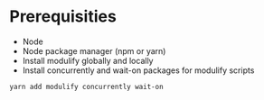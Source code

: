 # Prerequisities

- Node
- Node package manager (npm or yarn)
- Install modulify globally and locally
- Install concurrently and wait-on packages for modulify scripts

```bash
yarn add modulify concurrently wait-on
```